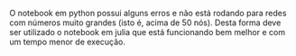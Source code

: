 O notebook em python possui alguns erros e não está rodando para redes com números muito grandes (isto é, acima de 50 nós). Desta forma deve ser utilizado o notebook em julia que está funcionando bem melhor e com um tempo menor de execução.
